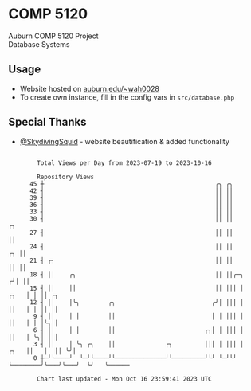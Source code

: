 # COMP 5120
Auburn COMP 5120 Project  
Database Systems

## Usage
- Website hosted on [auburn.edu/~wah0028](https://webhome.auburn.edu/~wah0028/)
- To create own instance, fill in the config vars in `src/database.php`

## Special Thanks
- [@SkydivingSquid](https://github.com/SkydivingSquid) - website beautification & added functionality

```

        Total Views per Day from 2023-07-19 to 2023-10-16

        Repository Views
      45 ┼                                                ╭╮ ╭╮
      42 ┤                                                ││ ││
      39 ┤                                                ││ ││
      36 ┤                                                ││ ││
      33 ┤                                                ││ ││
      30 ┤                                                ││ ││                         ╭╮
      27 ┤                                                ││ ││                         ││
      24 ┤                                                ││ ││                      ╭╮ ││
      21 ┤ ╭╮                                             ││ ││                      ││ ││
      18 ┤ ││    ╭╮                                       ││ ││╭─╮                  ╭╯│ ││
      15 ┤ ││    ││                                       ││ │││ │             ╭╮   │ │ ││ ╭╮
      12 ┤ ││    │╰╮        ╭╮                           ╭╯│ │││ │             ││   │ │ ││ ││
       9 ┤ ││    │ │        ││                           │ │ │││ │             ││   │ │ │╰╮││
       6 ┤ ││    │ │        ││                         ╭╮│ │ │││ │             ││   │ ╰╮│ │││
       3 ┤ ││    │ ╰╮ ╭╮    ││              ╭╮         │││ │ │││ │        ╭╮   ││   │  ││ ╰╯│
       0 ┼─╯╰────╯  ╰─╯╰────╯╰──────────────╯╰─────────╯╰╯ ╰─╯╰╯ ╰────────╯╰───╯╰───╯  ╰╯   ╰──────

        Chart last updated - Mon Oct 16 23:59:41 2023 UTC
        
```
